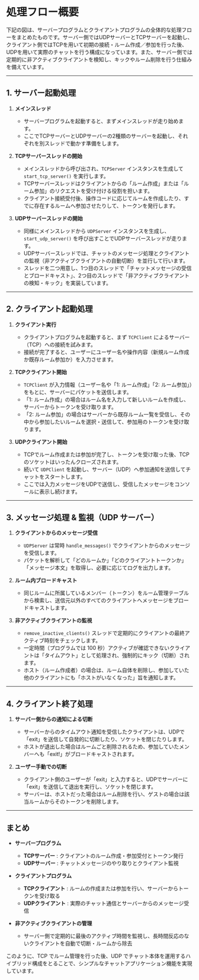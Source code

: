 
# 処理フロー概要

下記の図は、サーバープログラムとクライアントプログラムの全体的な処理フローをまとめたものです。サーバー側ではUDPサーバーとTCPサーバーを起動し、クライアント側ではTCPを用いて初期の接続・ルーム作成／参加を行った後、UDPを用いて実際のチャットを行う構成になっています。また、サーバー側では定期的に非アクティブクライアントを検知し、キックやルーム削除を行う仕組みを備えています。

---

## 1. サーバー起動処理

1. **メインスレッド**  
   - サーバープログラムを起動すると、まずメインスレッドが走り始めます。  
   - ここでTCPサーバーとUDPサーバーの2種類のサーバーを起動し、それぞれを別スレッドで動かす準備をします。

2. **TCPサーバースレッドの開始**  
   - メインスレッドから呼び出され、`TCPServer` インスタンスを生成して `start_tcp_server()` を実行します。  
   - TCPサーバースレッドはクライアントからの「ルーム作成」または「ルーム参加」のリクエストを受け付ける役割を担います。  
   - クライアント接続受付後、操作コードに応じてルームを作成したり、すでに存在するルームへ参加させたりして、トークンを発行します。

3. **UDPサーバースレッドの開始**  
   - 同様にメインスレッドから `UDPServer` インスタンスを生成し、`start_udp_server()` を呼び出すことでUDPサーバースレッドが走ります。  
   - UDPサーバースレッドでは、チャットのメッセージ処理とクライアントの監視（非アクティブクライアントの自動切断）を並行して行います。  
   - スレッドを二つ用意し、1つ目のスレッドで「チャットメッセージの受信とブロードキャスト」、2つ目のスレッドで「非アクティブクライアントの検知・キック」を実装しています。

---

## 2. クライアント起動処理

1. **クライアント実行**  
   - クライアントプログラムを起動すると、まず `TCPClient` によるサーバー（TCP）への接続を試みます。  
   - 接続が完了すると、ユーザーにユーザー名や操作内容（新規ルーム作成か既存ルーム参加か）を入力させます。

2. **TCPクライアント開始**  
   - `TCPClient` が入力情報（ユーザー名や「1: ルーム作成」「2: ルーム参加」）をもとに、サーバーにパケットを送信します。  
   - 「1: ルーム作成」の場合はルーム名を入力して新しいルームを作成し、サーバーからトークンを受け取ります。  
   - 「2: ルーム参加」の場合はサーバーから既存ルーム一覧を受信し、その中から参加したいルームを選択・送信して、参加用のトークンを受け取ります。

3. **UDPクライアント開始**  
   - TCPでルーム作成または参加が完了し、トークンを受け取った後、TCPのソケットはいったんクローズされます。  
   - 続いて `UDPClient` を起動し、サーバー（UDP）へ参加通知を送信してチャットをスタートします。  
   - ここでは入力メッセージをUDPで送信し、受信したメッセージをコンソールに表示し続けます。

---

## 3. メッセージ処理 & 監視（UDP サーバー）

1. **クライアントからのメッセージ受信**  
   - `UDPServer` は常時 `handle_messages()` でクライアントからのメッセージを受信します。  
   - パケットを解析して「どのルームか」「どのクライアントトークンか」「メッセージ本文」を取得し、必要に応じてログを出力します。

2. **ルーム内ブロードキャスト**  
   - 同じルームに所属しているメンバー（トークン）をルーム管理テーブルから検索し、送信元以外のすべてのクライアントへメッセージをブロードキャストします。

3. **非アクティブクライアントの監視**  
   - `remove_inactive_clients()` スレッドで定期的にクライアントの最終アクティブ時刻をチェックします。  
   - 一定時間（プログラムでは 100 秒）アクティブが確認できないクライアントは「タイムアウト」として処理され、強制的にキック（切断）されます。  
   - ホスト（ルーム作成者）の場合は、ルーム自体を削除し、参加していた他のクライアントにも「ホストがいなくなった」旨を通知します。

---

## 4. クライアント終了処理

1. **サーバー側からの通知による切断**  
   - サーバーからのタイムアウト通知を受信したクライアントは、UDPで「exit」を送信して自発的に切断したり、ソケットを閉じたりします。  
   - ホストが退出した場合はルームごと削除されるため、参加していたメンバーへも「exit!」がブロードキャストされます。

2. **ユーザー手動での切断**  
   - クライアント側のユーザーが「exit」と入力すると、UDPでサーバーに「exit」を送信して退出を実行し、ソケットを閉じます。  
   - サーバーは、ホストだった場合はルーム削除を行い、ゲストの場合は該当ルームからそのトークンを削除します。

---

## まとめ

- **サーバープログラム**  
  - **TCPサーバー** : クライアントのルーム作成・参加受付とトークン発行  
  - **UDPサーバー** : チャットメッセージのやり取りとクライアント監視  

- **クライアントプログラム**  
  - **TCPクライアント** : ルームの作成または参加を行い、サーバーからトークンを受け取る  
  - **UDPクライアント** : 実際のチャット通信とサーバーからのメッセージ受信  

- **非アクティブクライアントの管理**  
  - サーバー側で定期的に最後のアクティブ時間を監視し、長時間反応のないクライアントを自動で切断・ルームから除去

このように、TCP でルーム管理を行った後、UDP でチャット本体を運用するハイブリッド構成をとることで、シンプルなチャットアプリケーション機能を実現しています。




